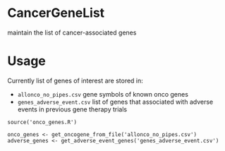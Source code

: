 # CancerGeneList
maintain the list of cancer-associated genes  

# Usage

Currently list of genes of interest are stored in:

* `allonco_no_pipes.csv` gene symbols of known onco genes
* `genes_adverse_event.csv` list of genes that associated with adverse events in previous gene
therapy trials



```
source('onco_genes.R')

onco_genes <- get_oncogene_from_file('allonco_no_pipes.csv')
adverse_genes <- get_adverse_event_genes('genes_adverse_event.csv')
```
